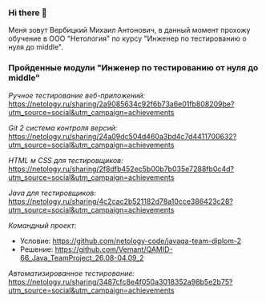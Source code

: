 ### Hi there 👋
Меня зовут Вербицкий Михаил Антонович, в данный момент прохожу обучение в ООО "Нетология" по курсу "Инженер по тестированию о нуля до middle".

### Пройденные модули "Инженер по тестированию от нуля до middle"
*Ручное тестирование веб-приложений:* https://netology.ru/sharing/2a9085634c92f6b73a6e01fb808209be?utm_source=social&utm_campaign=achievements

*Git 2 система контроля версий:* https://netology.ru/sharing/24a09dc504d460a3bd4c7d4411700632?utm_source=social&utm_campaign=achievements

*HTML м CSS для тестировщиков:* https://netology.ru/sharing/2f8dfb452ec5b00b7b035e7288fb0c4d?utm_source=social&utm_campaign=achievements

*Java для тестировщиков:* https://netology.ru/sharing/4c2cac2b521182d78a10cce386423c28?utm_source=social&utm_campaign=achievements

*Командный проект:* 
  - Условие: https://github.com/netology-code/javaqa-team-diplom-2
  - Решение: https://github.com/Vemant/QAMID-66_Java_TeamProject_26.08-04.09_2

*Автоматизированное тестирование:* https://netology.ru/sharing/3487cfc8e4f050a3018352a98b5e2b75?utm_source=social&utm_campaign=achievements

